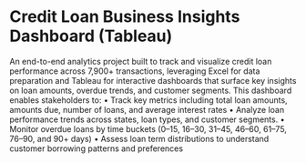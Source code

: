 # Credit Loan Business Insights Dashboard (Tableau)
An end-to-end analytics project built to track and visualize credit loan performance across 7,900+ transactions, leveraging Excel for data preparation and Tableau for interactive dashboards that surface key insights on loan amounts, overdue trends, and customer segments.
This dashboard enables stakeholders to:
•	Track key metrics including total loan amounts, amounts due, number of loans, and average interest rates
•	Analyze loan performance trends across states, loan types, and customer segments.
•	Monitor overdue loans by time buckets (0–15, 16–30, 31–45, 46–60, 61–75, 76–90, and 90+ days)
•	Assess loan term distributions to understand customer borrowing patterns and preferences
